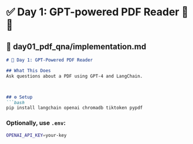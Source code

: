 # ✅ Day 1: GPT-powered PDF Reader 🧠📄



## 📁 day01_pdf_qna/implementation.md
```markdown
# 🧠 Day 1: GPT-Powered PDF Reader

## What This Does
Ask questions about a PDF using GPT-4 and LangChain.



## ⚙️ Setup
```bash
pip install langchain openai chromadb tiktoken pypdf
```

### Optionally, use `.env`:
```bash
OPENAI_API_KEY=your-key
```


